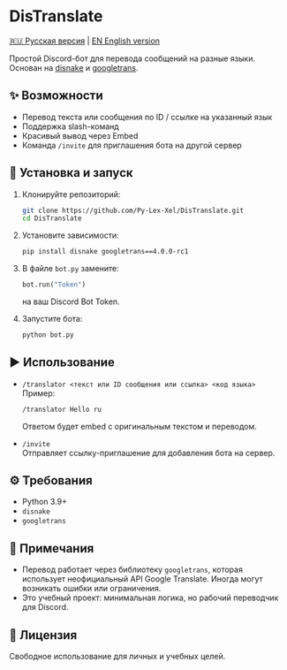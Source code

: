 # DisTranslate

[🇷🇺 Русская версия](README.md) | [EN English version](README.en.md)

Простой Discord-бот для перевода сообщений на разные языки.  
Основан на [disnake](https://github.com/DisnakeDev/disnake) и [googletrans](https://pypi.org/project/googletrans/).

## ✨ Возможности
- Перевод текста или сообщения по ID / ссылке на указанный язык
- Поддержка slash-команд
- Красивый вывод через Embed
- Команда `/invite` для приглашения бота на другой сервер

## 🚀 Установка и запуск
1. Клонируйте репозиторий:
   ```bash
   git clone https://github.com/Py-Lex-Xel/DisTranslate.git
   cd DisTranslate
   ```

2. Установите зависимости:
   ```bash
   pip install disnake googletrans==4.0.0-rc1
   ```

3. В файле `bot.py` замените:
   ```python
   bot.run("Token")
   ```
   на ваш Discord Bot Token.

4. Запустите бота:
   ```bash
   python bot.py
   ```

## ▶️ Использование
- `/translator <текст или ID сообщения или ссылка> <код языка>`  
  Пример:  
  ```bash
  /translator Hello ru
  ```
  Ответом будет embed с оригинальным текстом и переводом.

- `/invite`  
  Отправляет ссылку-приглашение для добавления бота на сервер.

## ⚙️ Требования
- Python 3.9+
- `disnake`
- `googletrans`

## 📝 Примечания
- Перевод работает через библиотеку `googletrans`, которая использует неофициальный API Google Translate. Иногда могут возникать ошибки или ограничения.
- Это учебный проект: минимальная логика, но рабочий переводчик для Discord.

## 📄 Лицензия
Свободное использование для личных и учебных целей.  
